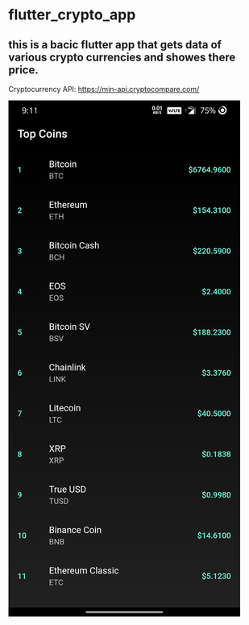 # flutter_crypto_app

## this is a bacic flutter app that gets data of various crypto currencies and showes there price.

Cryptocurrency API: https://min-api.cryptocompare.com/

![](assets/preview.jpg)
